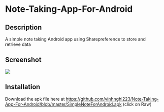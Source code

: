 Note-Taking-App-For-Android
===========================
Description 
-------
A simple note taking Android app using Sharepreference to store and retrieve data

Screenshot
-------
![](https://raw.githubusercontent.com/vinhnghi223/Note-Taking-App-For-Android/master/Screenshot.png)

Installation
-------
Download the apk file here at https://github.com/vinhnghi223/Note-Taking-App-For-Android/blob/master/SimpleNoteForAndroid.apk (click on Raw)
